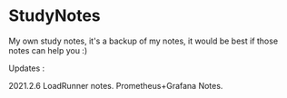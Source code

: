 # StudyNotes
My own study notes, it's a backup of my notes, it would be best if those notes can help you :) 

Updates :

2021.2.6   LoadRunner notes.
   		       Prometheus+Grafana Notes.